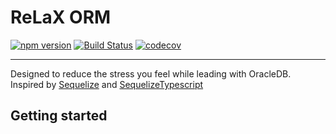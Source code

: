 # ReLaX ORM

[![npm version](https://badge.fury.io/js/relax-orm.svg)](https://badge.fury.io/js/relax-orm)
[![Build Status](https://travis-ci.org/walker-walks/relax-orm.svg?branch=master)](https://travis-ci.org/walker-walks/relax-orm)
[![codecov](https://codecov.io/gh/walker-walks/relax-orm/branch/master/graph/badge.svg)](https://codecov.io/gh/walker-walks/relax-orm)

---

Designed to reduce the stress you feel while leading with OracleDB.  
Inspired by [Sequelize](http://docs.sequelizejs.com) and [SequelizeTypescript](https://github.com/RobinBuschmann/sequelize-typescript)


## Getting started
